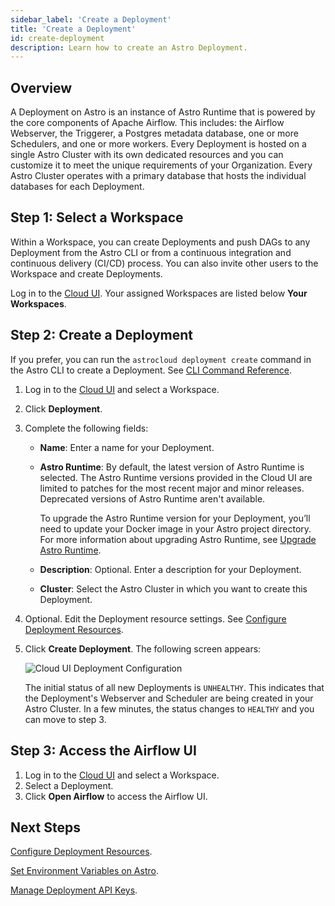 ```yaml
---
sidebar_label: 'Create a Deployment'
title: 'Create a Deployment'
id: create-deployment
description: Learn how to create an Astro Deployment.
---
```


## Overview

A Deployment on Astro is an instance of Astro Runtime that is powered by the core components of Apache Airflow. This includes: the Airflow Webserver, the Triggerer, a Postgres metadata database, one or more Schedulers, and one or more workers. Every Deployment is hosted on a single Astro Cluster with its own dedicated resources and you can customize it to meet the unique requirements of your Organization. Every Astro Cluster operates with a primary database that hosts the individual databases for each Deployment.

## Step 1: Select a Workspace

Within a Workspace, you can create Deployments and push DAGs to any Deployment from the Astro CLI or from a continuous integration and continuous delivery (CI/CD) process. You can also invite other users to the Workspace and create Deployments.

Log in to the [Cloud UI](https://cloud.astronomer.io). Your assigned Workspaces are listed below **Your Workspaces**.

## Step 2: Create a Deployment

If you prefer, you can run the `astrocloud deployment create` command in the Astro CLI to create a Deployment. See [CLI Command Reference](cli-reference/astrocloud-deployment-create.md).

1. Log in to the [Cloud UI](https://cloud.astronomer.io) and select a Workspace.
2. Click **Deployment**.
3. Complete the following fields:
    - **Name**: Enter a name for your Deployment.
    - **Astro Runtime**: By default, the latest version of Astro Runtime is selected. The Astro Runtime versions provided in the Cloud UI are limited to patches for the most recent major and minor releases. Deprecated versions of Astro Runtime aren't available.
    
        To upgrade the Astro Runtime version for your Deployment, you’ll need to update your Docker image in your Astro project directory. For more information about upgrading Astro Runtime, see [Upgrade Astro Runtime](upgrade-runtime.md).

    - **Description**: Optional. Enter a description for your Deployment. 
    - **Cluster**: Select the Astro Cluster in which you want to create this Deployment.
4. Optional. Edit the Deployment resource settings. See [Configure Deployment Resources](configure-deployment-resources.md). 
5. Click **Create Deployment**. The following screen appears:

    ![Cloud UI Deployment Configuration](/img/docs/deployment-configuration.png)

    The initial status of all new Deployments is `UNHEALTHY`. This indicates that the Deployment's Webserver and Scheduler are being created in your Astro Cluster. In a few minutes, the status changes to `HEALTHY` and you can move to step 3.

## Step 3: Access the Airflow UI

1. Log in to the [Cloud UI](https://cloud.astronomer.io) and select a Workspace.
2. Select a Deployment.
3. Click **Open Airflow** to access the Airflow UI.

## Next Steps

[Configure Deployment Resources](configure-deployment-resources.md).

[Set Environment Variables on Astro](environment-variables.md).

[Manage Deployment API Keys](api-keys.md).
